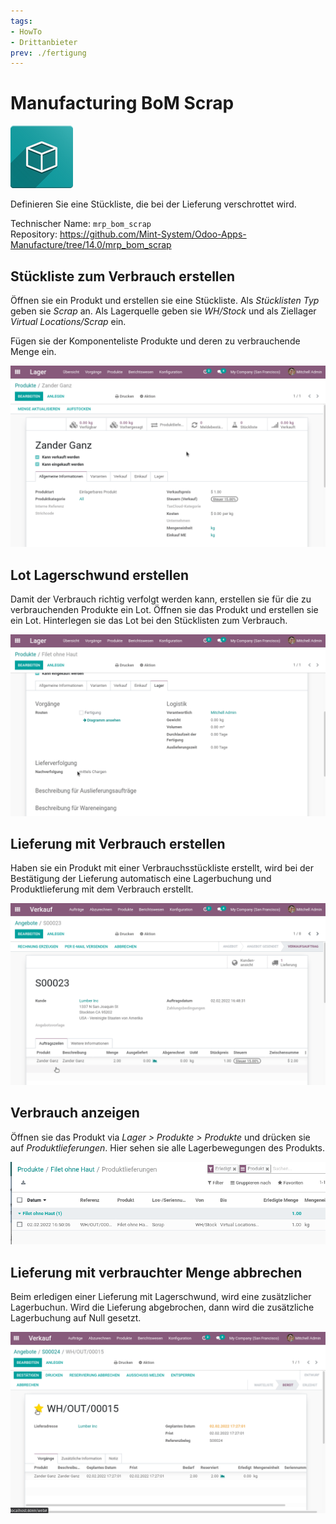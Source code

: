 ```yaml
---
tags:
- HowTo
- Drittanbieter
prev: ./fertigung
---
```

# Manufacturing BoM Scrap
![icon_oms_box](assets/icon_oms_box.png)

Definieren Sie eine Stückliste, die bei der Lieferung verschrottet wird.

Technischer Name: `mrp_bom_scrap`\
Repository: <https://github.com/Mint-System/Odoo-Apps-Manufacture/tree/14.0/mrp_bom_scrap>

## Stückliste zum Verbrauch erstellen

Öffnen sie ein Produkt und erstellen sie eine Stückliste. Als *Stücklisten Typ* geben sie *Scrap* an. Als Lagerquelle geben sie *WH/Stock* und als Ziellager *Virtual Locations/Scrap* ein.

Fügen sie der Komponenteliste Produkte und deren zu verbrauchende Menge ein.

![Manufacture BoM Scrap erstellen](assets/Manufacture%20BoM%20Scrap%20erstellen.gif)

## Lot Lagerschwund erstellen

Damit der Verbrauch richtig verfolgt werden kann, erstellen sie für die zu verbrauchenden Produkte ein Lot. Öffnen sie das Produkt und erstellen sie ein Lot. Hinterlegen sie das Lot bei den Stücklisten zum Verbrauch.

![Manufacture BoM Scrap Lot erstellen](assets/Manufacture%20BoM%20Scrap%20Lot%20erstellen.gif)

## Lieferung mit Verbrauch erstellen

Haben sie ein Produkt mit einer Verbrauchsstückliste erstellt, wird bei der Bestätigung der Lieferung automatisch eine Lagerbuchung und Produktlieferung mit dem Verbrauch erstellt.

![Manufacture BoM Scrap Lagerschwund](assets/Manufacture%20BoM%20Scrap%20Lagerschwund.gif)

## Verbrauch anzeigen

Öffnen sie das Produkt via *Lager > Produkte > Produkte* und drücken sie auf *Produktlieferungen*. Hier sehen sie alle Lagerbewegungen des Produkts.

![](assets/Manufacturing%20BoM%20Scrap%20Produktlieferungen.png)

## Lieferung mit verbrauchter Menge abbrechen

Beim erledigen einer Lieferung mit Lagerschwund, wird eine zusätzlicher Lagerbuchun. Wird die Lieferung abgebrochen, dann wird die zusätzliche Lagerbuchung auf Null gesetzt.

![Manufacture BoM Scrap abbrechen](assets/Manufacture%20BoM%20Scrap%20abbrechen.gif)